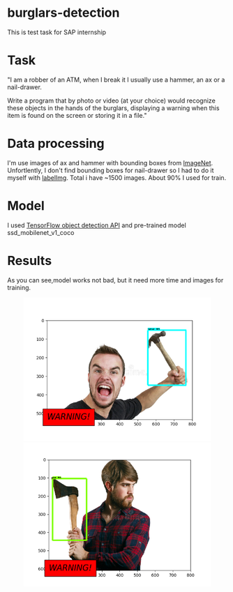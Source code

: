 # burglars-detection
This is test task for SAP internship

# Task
"I am a robber of an ATM, when I break it I usually use a hammer, an ax or a nail-drawer.

Write a program that by photo or video (at your choice) would recognize these objects in the hands of
the burglars, displaying a warning when this item is found on the screen or storing it in a file."

# Data processing
I'm use images of ax and hammer with bounding boxes from [ImageNet](http://image-net.org). Unfortlently, I don't find bounding boxes for nail-drawer so I had to do it myself with [labelImg](https://github.com/tzutalin/labelImg).
Total i have ~1500 images. About 90% I used for train.
# Model
I used [TensorFlow object detection API](https://github.com/tensorflow/models/blob/master/research/object_detection) and pre-trained model ssd_mobilenet_v1_coco
# Results
As you can see,model works not bad, but it need more time and images for training.
<p align="center">
  <img src="https://github.com/valukov-alex/burglars-detection/blob/master/results/Figure_1.png" width=430 height=330>
  <img src="https://github.com/valukov-alex/burglars-detection/blob/master/results/Figure_2.png" width=430 height=330>
</p>
    
